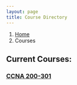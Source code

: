 ```yaml
---
layout: page
title: Course Directory
---
```


<nav aria-label="breadcrumb">
  <ol class="breadcrumb">
    <li class="breadcrumb-item"><a href="../">Home</a></li>
    <li class="breadcrumb-item active" aria-current="page">Courses</li>
  </ol>

<h2>Current Courses:</h2> 
<h3><a href="./ccna/">CCNA 200-301</a></h3>
